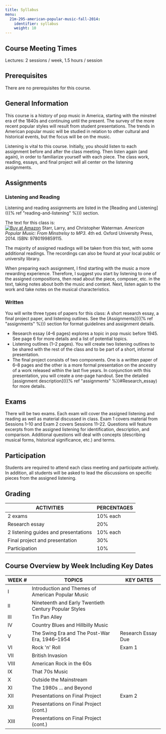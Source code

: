 ```yaml
---
title: Syllabus
menu:
  21m-295-american-popular-music-fall-2014:
    identifier: syllabus
    weight: 10
---
```

Course Meeting Times
--------------------

Lectures: 2 sessions / week, 1.5 hours / session

Prerequisites
-------------

There are no prerequisites for this course.

General Information
-------------------

This course is a history of pop music in America, starting with the minstrel era of the 1840s and continuing until the present. The survey of the more recent popular styles will result from student presentations. The trends in American popular music will be studied in relation to other cultural and historical events, but the focus will be on the music.

Listening is vital to this course. Initially, you should listen to each assignment before and after the class meeting. Then listen again (and again), in order to familiarize yourself with each piece. The class work, reading, essays, and final project will all center on the listening assignments.

Assignments
-----------

### Listening and Reading

Listening and reading assignments are listed in the [Reading and Listening]({{% ref "reading-and-listening" %}}) section.

The text for this class is:  
[![Buy at Amazon](/images/a_logo_17.gif)](http://www.amazon.com/American-Popular-Music-Larry-Starr/dp/0199859116/ref=nosim/mitopencourse-20) Starr, Larry, and Christopher Waterman. _American Popular Music: From Minstrelsy to MP3_. 4th ed. Oxford University Press, 2014. ISBN: 9780199859115.

The majority of assigned readings will be taken from this text, with some additional readings. The recordings can also be found at your local public or university library.

When preparing each assignment, I find starting with the music a more rewarding experience. Therefore, I suggest you start by listening to one of the assigned compositions, then read about the piece, composer, etc. in the text, taking notes about both the music and context. Next, listen again to the work and take notes on the musical characteristics.

### Written

You will write three types of papers for this class: A short research essay, a final project paper, and listening outlines. See the [Assignments]({{% ref "assignments" %}}) section for format guidelines and assignment details.

*   Research essay (4–6 pages) explores a topic in pop music before 1945. See page 6 for more details and a list of potential topics.
*   Listening outlines (1–2 pages). You will create two listening outlines to be shared with the rest of the class and to be part of a short, informal presentation.
*   The final project consists of two components. One is a written paper of 6–8 pages and the other is a more formal presentation on the ancestry of a work released within the last five years. In conjunction with this presentation, you will create a one-page handout. See the detailed [assignment description]({{% ref "assignments" %}}#Research\_essay) for more details.

Exams
-----

There will be two exams. Each exam will cover the assigned listening and reading as well as material discussed in class. Exam 1 covers material from Sessions 1–10 and Exam 2 covers Sessions 11–22. Questions will feature excerpts from the assigned listening for identification, description, and comparison. Additional questions will deal with concepts (describing musical forms, historical significance, etc.) and terms.

Participation
-------------

Students are required to attend each class meeting and participate actively. In addition, all students will be asked to lead the discussions on specific pieces from the assigned listening.

Grading
-------

| ACTIVITIES | PERCENTAGES |
| --- | --- |
| 2 exams | 10% each |
| Research essay | 20% |
| 2 listening guides and presentations | 10% each |
| Final project and presentation | 30% |
| Participation | 10% 

Course Overview by Week Including Key Dates
-------------------------------------------

| WEEK # | TOPICS | KEY DATES |
| --- | --- | --- |
| I | Introduction and Themes of American Popular Music |   |
| II | Nineteenth and Early Twentieth Century Popular Styles |   |
| III | Tin Pan Alley |   |
| IV | Country Blues and Hillbilly Music |   |
| V | The Swing Era and The Post-War Era, 1946–1954 | Research Essay Due |
| VI | Rock 'n' Roll | Exam 1 |
| VII | British Invasion |   |
| VIII | American Rock in the 60s |   |
| IX | That 70s Music |   |
| X | Outside the Mainstream |   |
| XI | The 1980s ... and Beyond |   |
| XII | Presentations on Final Project | Exam 2 |
| XII | Presentations on Final Project (cont.) |   |
| XIII | Presentations on Final Project (cont.) |